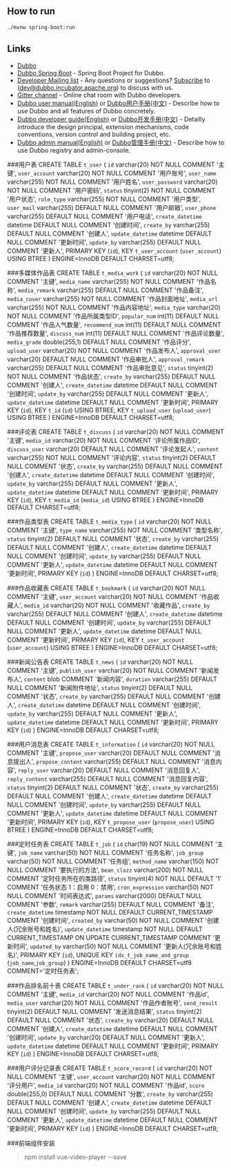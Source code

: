 
## How to run

```bash
./mvnw spring-boot:run
```


## Links

* [Dubbo](https://github.com/apache/incubator-dubbo)
* [Dubbo Spring Boot](https://github.com/apache/incubator-dubbo-spring-boot-project) - Spring Boot Project for Dubbo.
* [Developer Mailing list](https://github.com/apache/incubator-dubbo/issues/1393) - Any questions or suggestions? [Subscribe](https://github.com/apache/incubator-dubbo/issues/1393) to (dev@dubbo.incubator.apache.org) to discuss with us.
* [Gitter channel](https://gitter.im/alibaba/dubbo) - Online chat room with Dubbo developers.
* [Dubbo user manual(English)](http://dubbo.apache.org/books/dubbo-user-book-en/) or [Dubbo用户手册(中文)](http://dubbo.apache.org/books/dubbo-user-book/) - Describe how to use Dubbo and all features of Dubbo concretely.
* [Dubbo developer guide(English)](http://dubbo.apache.org/books/dubbo-dev-book-en/) or [Dubbo开发手册(中文)](http://dubbo.apache.org/books/dubbo-dev-book/) - Detailly introduce the design principal, extension mechanisms, code conventions, version control and building project, etc.
* [Dubbo admin manual(English)](http://dubbo.apache.org/books/dubbo-admin-book-en/) or [Dubbo管理手册(中文)](http://dubbo.apache.org/books/dubbo-admin-book/) - Describe how to use Dubbo registry and admin-console.



###用户表
CREATE TABLE `t_user` (
  `id` varchar(20) NOT NULL COMMENT '主键',
  `user_account` varchar(20) NOT NULL COMMENT '用户账号',
  `user_name` varchar(255) NOT NULL COMMENT '用户姓名',
  `user_password` varchar(20) NOT NULL COMMENT '用户密码',
  `status` tinyint(2) NOT NULL COMMENT '用户状态',
  `role_type` varchar(255) NOT NULL COMMENT '用户类型',
  `user_mail` varchar(255) DEFAULT NULL COMMENT '用户邮箱',
  `user_phone` varchar(255) DEFAULT NULL COMMENT '用户电话',
  `create_datetime` datetime DEFAULT NULL COMMENT '创建时间',
  `create_by` varchar(255) DEFAULT NULL COMMENT '创建人',
  `update_datetime` datetime DEFAULT NULL COMMENT '更新时间',
  `update_by` varchar(255) DEFAULT NULL COMMENT '更新人',
  PRIMARY KEY (`id`),
  KEY `t_user_account` (`user_account`) USING BTREE
) ENGINE=InnoDB DEFAULT CHARSET=utf8;

###多媒体作品表
CREATE TABLE `t_media_work` (
  `id` varchar(20) NOT NULL COMMENT '主键',
  `media_name` varchar(255) NOT NULL COMMENT '作品名称',
  `media_remark` varchar(255) DEFAULT NULL COMMENT '作品备注',
  `media_cover` varchar(255) NOT NULL COMMENT '作品封面地址',
  `media_url` varchar(255) NOT NULL COMMENT '作品内容地址',
  `media_type` varchar(20) NOT NULL COMMENT '作品所属类型ID',
  `popular_num` int(11) DEFAULT NULL COMMENT '作品人气数量',
  `recommend_num` int(11) DEFAULT NULL COMMENT '作品推荐数量',
  `discuss_num` int(11) DEFAULT NULL COMMENT '作品评论数量',
  `media_grade` double(255,1) DEFAULT NULL COMMENT '作品评分',
  `upload_user` varchar(20) NOT NULL COMMENT '作品发布人',
  `approval_user` varchar(20) DEFAULT NULL COMMENT '作品审批人',
  `approval_remark` varchar(255) DEFAULT NULL COMMENT '作品审批意见',
  `status` tinyint(2) NOT NULL COMMENT '作品状态',
  `create_by` varchar(255) DEFAULT NULL COMMENT '创建人',
  `create_datetime` datetime DEFAULT NULL COMMENT '创建时间',
  `update_by` varchar(255) DEFAULT NULL COMMENT '更新人',
  `update_datetime` datetime DEFAULT NULL COMMENT '更新时间',
  PRIMARY KEY (`id`),
  KEY `t_id` (`id`) USING BTREE,
  KEY `t_upload_user` (`upload_user`) USING BTREE
) ENGINE=InnoDB DEFAULT CHARSET=utf8;


###评论表
CREATE TABLE `t_discuss` (
  `id` varchar(20) NOT NULL COMMENT '主键',
  `media_id` varchar(20) NOT NULL COMMENT '评论所属作品ID',
  `discuss_user` varchar(20) DEFAULT NULL COMMENT '评论发起人',
  `content` varchar(255) NOT NULL COMMENT '评论内容',
  `status` tinyint(2) DEFAULT NULL COMMENT '状态',
  `create_by` varchar(255) DEFAULT NULL COMMENT '创建人',
  `create_datetime` datetime DEFAULT NULL COMMENT '创建时间',
  `update_by` varchar(255) DEFAULT NULL COMMENT '更新人',
  `update_datetime` datetime DEFAULT NULL COMMENT '更新时间',
  PRIMARY KEY (`id`),
  KEY `t_media_id` (`media_id`) USING BTREE
) ENGINE=InnoDB DEFAULT CHARSET=utf8;


###作品类型表
CREATE TABLE `t_media_type` (
  `id` varchar(20) NOT NULL COMMENT '主键',
  `type_name` varchar(255) NOT NULL COMMENT '类型名称',
  `status` tinyint(2) DEFAULT NULL COMMENT '状态',
  `create_by` varchar(255) DEFAULT NULL COMMENT '创建人',
  `create_datetime` datetime DEFAULT NULL COMMENT '创建时间',
  `update_by` varchar(255) DEFAULT NULL COMMENT '更新人',
  `update_datetime` datetime DEFAULT NULL COMMENT '更新时间',
  PRIMARY KEY (`id`)
) ENGINE=InnoDB DEFAULT CHARSET=utf8;


###作品收藏表
CREATE TABLE `t_bookmark` (
  `id` varchar(20) NOT NULL COMMENT '主键',
  `user_account` varchar(20) NOT NULL COMMENT '作品收藏人',
  `media_id` varchar(20) NOT NULL COMMENT '收藏作品',
  `create_by` varchar(255) DEFAULT NULL COMMENT '创建人',
  `create_datetime` datetime DEFAULT NULL COMMENT '创建时间',
  `update_by` varchar(255) DEFAULT NULL COMMENT '更新人',
  `update_datetime` datetime DEFAULT NULL COMMENT '更新时间',
  PRIMARY KEY (`id`),
  KEY `t_user_account` (`user_account`) USING BTREE
) ENGINE=InnoDB DEFAULT CHARSET=utf8;


###新闻公告表
CREATE TABLE `t_news` (
  `id` varchar(20) NOT NULL COMMENT '主键',
  `publish_user` varchar(20) NOT NULL COMMENT '新闻发布人',
  `content` blob COMMENT '新闻内容',
  `duration` varchar(255) DEFAULT NULL COMMENT '新闻附件地址',
  `status` tinyint(2) DEFAULT NULL COMMENT '状态',
  `create_by` varchar(255) DEFAULT NULL COMMENT '创建人',
  `create_datetime` datetime DEFAULT NULL COMMENT '创建时间',
  `update_by` varchar(255) DEFAULT NULL COMMENT '更新人',
  `update_datetime` datetime DEFAULT NULL COMMENT '更新时间',
  PRIMARY KEY (`id`)
) ENGINE=InnoDB DEFAULT CHARSET=utf8;


###用户消息表
CREATE TABLE `t_information` (
  `id` varchar(20) NOT NULL COMMENT '主键',
  `propose_user` varchar(20) DEFAULT NULL COMMENT '消息提出人',
  `propose_content` varchar(255) DEFAULT NULL COMMENT '消息内容',
  `reply_user` varchar(20) DEFAULT NULL COMMENT '消息回复人',
  `reply_content` varchar(255) DEFAULT NULL COMMENT '消息回复内容',
  `status` tinyint(2) DEFAULT NULL COMMENT '状态',
  `create_by` varchar(255) DEFAULT NULL COMMENT '创建人',
  `create_datetime` datetime DEFAULT NULL COMMENT '创建时间',
  `update_by` varchar(255) DEFAULT NULL COMMENT '更新人',
  `update_datetime` datetime DEFAULT NULL COMMENT '更新时间',
  PRIMARY KEY (`id`),
  KEY `t_propose_user` (`propose_user`) USING BTREE
) ENGINE=InnoDB DEFAULT CHARSET=utf8;


###定时任务表
CREATE TABLE `t_job` (
  `id` char(19) NOT NULL COMMENT '主键',
  `job_name` varchar(50) NOT NULL COMMENT '任务名称',
  `job_group` varchar(50) NOT NULL COMMENT '任务组',
  `method_name` varchar(150) NOT NULL COMMENT '要执行的方法',
  `bean_clazz` varchar(200) NOT NULL COMMENT '定时任务所在的类路径',
  `status` tinyint(4) NOT NULL DEFAULT '1' COMMENT '任务状态 1：启用  0：禁用',
  `cron_expression` varchar(50) NOT NULL COMMENT '时间表达式',
  `params` varchar(2000) DEFAULT NULL COMMENT '参数',
  `remark` varchar(255) DEFAULT NULL COMMENT '备注',
  `create_datetime` timestamp NOT NULL DEFAULT CURRENT_TIMESTAMP COMMENT '创建时间',
  `created_by` varchar(50) NOT NULL COMMENT '创建人(冗余账号和姓名)',
  `update_datetime` timestamp NOT NULL DEFAULT CURRENT_TIMESTAMP ON UPDATE CURRENT_TIMESTAMP COMMENT '更新时间',
  `updated_by` varchar(50) NOT NULL COMMENT '更新人(冗余账号和姓名)',
  PRIMARY KEY (`id`),
  UNIQUE KEY `idx_t_job_name_and_group` (`job_name`,`job_group`)
) ENGINE=InnoDB DEFAULT CHARSET=utf8 COMMENT='定时任务表';

###作品排名前十表
CREATE TABLE `t_under_rank` (
  `id` varchar(20) NOT NULL COMMENT '主键',
  `media_id` varchar(20) NOT NULL COMMENT '作品id',
  `media_user` varchar(20) NOT NULL COMMENT '作品作者账号',
  `send_result` tinyint(2) DEFAULT NULL COMMENT '发送消息结果',
  `status` tinyint(2) DEFAULT NULL COMMENT '状态',
  `create_by` varchar(20) DEFAULT NULL COMMENT '创建人',
  `create_datetime` datetime DEFAULT NULL COMMENT '创建时间',
  `update_by` varchar(20) DEFAULT NULL COMMENT '更新人',
  `update_datetime` datetime DEFAULT NULL COMMENT '更新时间',
  PRIMARY KEY (`id`)
) ENGINE=InnoDB DEFAULT CHARSET=utf8;

###用户评分记录表
CREATE TABLE `t_score_record` (
  `id` varchar(20) NOT NULL COMMENT '主键',
  `user_account` varchar(20) NOT NULL COMMENT '评分用户',
  `media_id` varchar(20) NOT NULL COMMENT '作品id',
  `score` double(255,0) DEFAULT NULL COMMENT '分数',
  `create_by` varchar(255) DEFAULT NULL COMMENT '创建人',
  `create_datetime` datetime DEFAULT NULL COMMENT '创建时间',
  `update_by` varchar(255) DEFAULT NULL COMMENT '更新人',
  `update_datetime` datetime DEFAULT NULL COMMENT '更新时间',
  PRIMARY KEY (`id`)
) ENGINE=InnoDB DEFAULT CHARSET=utf8;


###前端组件安装
>npm install vue-video-player --save



































